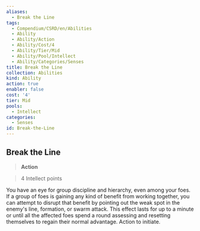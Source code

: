 ```yaml
---
aliases:
  - Break the Line
tags:
  - Compendium/CSRD/en/Abilities
  - Ability
  - Ability/Action
  - Ability/Cost/4
  - Ability/Tier/Mid
  - Ability/Pool/Intellect
  - Ability/Categories/Senses
title: Break the Line
collection: Abilities
kind: Ability
action: true
enabler: false
cost: '4'
tier: Mid
pools:
  - Intellect
categories:
  - Senses
id: Break-the-Line
---
```

## Break the Line    
>**Action**    
>4 Intellect points  
    
You have an eye for group discipline and hierarchy, even among your foes. If a group of foes is gaining any kind of benefit from working together, you can attempt to disrupt that benefit by pointing out the weak spot in the enemy's line, formation, or swarm attack. This effect lasts for up to a minute or until all the affected foes spend a round assessing and resetting themselves to regain their normal advantage. Action to initiate.
